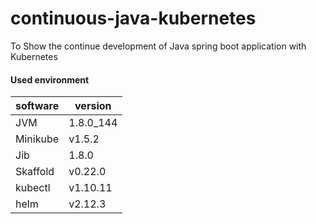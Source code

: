 # continuous-java-kubernetes
To Show the continue development of Java spring boot application with Kubernetes 
#### Used environment

| software| version|
|---|---|
| JVM | 1.8.0_144 |
| Minikube | v1.5.2 |
| Jib | 1.8.0 |
| Skaffold | v0.22.0 |
| kubectl | v1.10.11 |
| helm | v2.12.3 |
